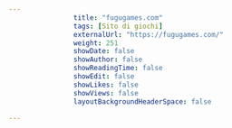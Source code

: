 ---
                title: "fugugames.com"
                tags: [Sito di giochi]
                externalUrl: "https://fugugames.com/"
                weight: 251
                showDate: false
                showAuthor: false
                showReadingTime: false
                showEdit: false
                showLikes: false
                showViews: false
                layoutBackgroundHeaderSpace: false
                ---

